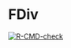 
<!-- README.md is generated from README.Rmd. Please edit that file -->

# FDiv

<!-- badges: start -->

[![R-CMD-check](https://github.com/kaitkimmel/FDiv/actions/workflows/R-CMD-check.yaml/badge.svg)](https://github.com/kaitkimmel/FDiv/actions/workflows/R-CMD-check.yaml)
<!-- badges: end -->

## 
